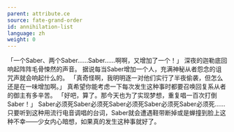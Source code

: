 ```yaml
---
parent: attribute.ce
source: fate-grand-order
id: annihilation-list
language: zh
weight: 0
---
```


「一个Saber、两个Saber……Saber……啊啊，又增加了一个！」
深夜的迦勒底回响起阵阵毛骨悚然的声音。
据说每当Saber增加一个人，充满神秘从者怨念的诅咒声就会响起什么的。
「真奇怪啊，我明明逐一对他们实行了半夜偷袭，但怎么还是在一味增加啊。」
真希望你能考虑一下每次发生这种事时都要召唤回复系从者的御主有多辛苦。
「好吧，算了。那今天也为了实现梦想，重复唱一百次打倒Saber！」
Saber必须死Saber必须死Saber必须死Saber必须死Saber必须死……只要听到这种用流行电音调唱的台词，Saber就会遭遇鞋带断掉或是蝉撞到脸上这种不幸——少女内心暗想，如果真的发生这种事就好了。
